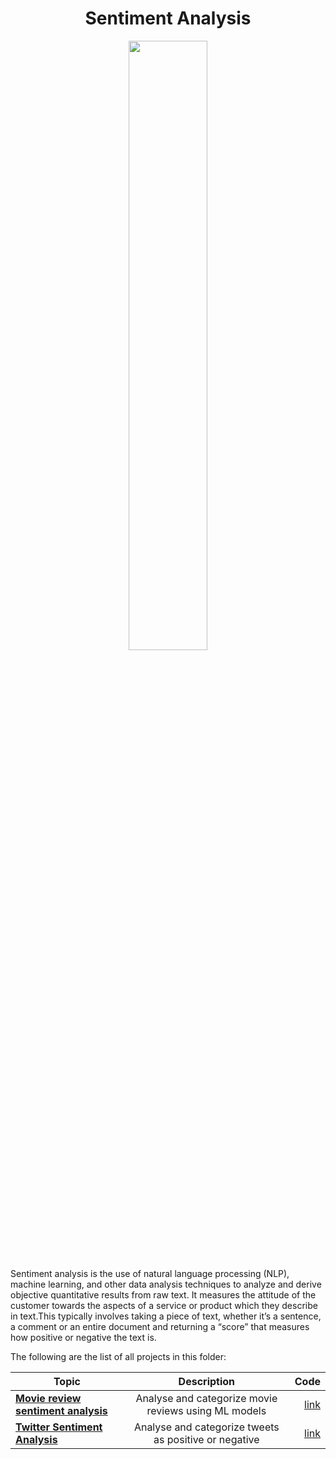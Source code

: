 <div align="center">
  <H1> Sentiment Analysis </H1>
</div>
<p align="center">
  <img src="https://i1.wp.com/thedatascientist.com/wp-content/uploads/2018/10/sentiment-analysis.png?ssl=1" width="50%" height="50%"/>
</p>


Sentiment analysis is the use of natural language processing (NLP), machine learning, and other data analysis techniques to analyze and derive objective quantitative results from raw text. It measures the attitude of the customer towards the aspects of a service or product which they describe in text.This typically involves taking a piece of text, whether it’s a sentence, a comment or an entire document and returning a “score” that measures how positive or negative the text is.  

The following are the list of all projects in this folder:

<div align="center">
  
| Topic                                                    | Description                                                                                         | Code          |
| -------------                                            |:-------------:                                                                                      | -----:        |
| [**Movie review sentiment analysis**](https://github.com/Suhas-Prabhu/Artificial-Intelligence/tree/master/Sentiment%20Analysis/Movie%20review%20sentiment%20analysis) | Analyse and categorize movie reviews using ML models  |[link](https://github.com/Suhas-Prabhu/Artificial-Intelligence/blob/master/Sentiment%20Analysis/Movie%20review%20sentiment%20analysis/classify_review.py)|
| [**Twitter Sentiment Analysis**](https://github.com/Suhas-Prabhu/Artificial-Intelligence/tree/master/Sentiment%20Analysis/Twitter%20sentiment%20analysis) | Analyse and categorize tweets as positive or negative   |[link](https://github.com/Suhas-Prabhu/Artificial-Intelligence/blob/master/Sentiment%20Analysis/Twitter%20sentiment%20analysis/main.ipynb)|
  
</div>
